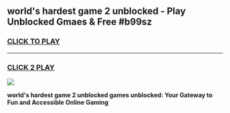 
## world's hardest game 2 unblocked - Play Unblocked Gmaes & Free #b99sz
<h3>
<a href="https://premium.freeplayer.one?title=world's_hardest_game_2_unblocked&ref=03M">CLICK TO PLAY</a></h3>
<hr>

<h3>
<a href="https://premium.freeplayer.one?title=world's_hardest_game_2_unblocked&ref=03M">CLICK 2 PLAY</a>
  
</h3>

<a href="https://premium.freeplayer.one?title=world's_hardest_game_2_unblocked&ref=03M"><img src="https://clearcache.store/games.png"></a>


**world's hardest game 2 unblocked games unblocked: Your Gateway to Fun and Accessible Online Gaming**
